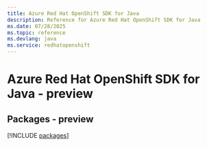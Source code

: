```yaml
---
title: Azure Red Hat OpenShift SDK for Java
description: Reference for Azure Red Hat OpenShift SDK for Java
ms.date: 07/28/2025
ms.topic: reference
ms.devlang: java
ms.service: redhatopenshift
---
```

# Azure Red Hat OpenShift SDK for Java - preview
## Packages - preview
[!INCLUDE [packages](red-hat-openshift-index.md)]